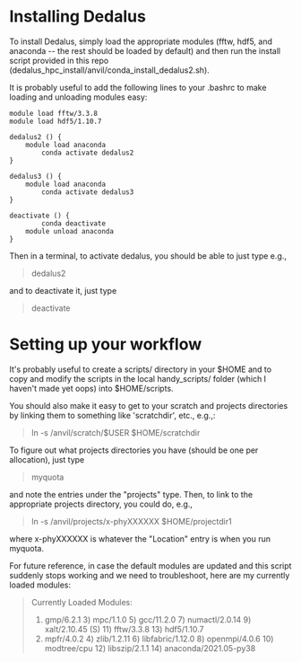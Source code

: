 # Installing Dedalus

To install Dedalus, simply load the appropriate modules (fftw, hdf5, and anaconda -- the rest should be loaded by default) and then run the install script provided in this repo (dedalus_hpc_install/anvil/conda_install_dedalus2.sh).

It is probably useful to add the following lines to your .bashrc to make loading and unloading modules easy:

    module load fftw/3.3.8
    module load hdf5/1.10.7
    
    dedalus2 () {
	    module load anaconda
            conda activate dedalus2
    }
    
    dedalus3 () {
	    module load anaconda
            conda activate dedalus3
    }
    
    deactivate () {
            conda deactivate
	    module unload anaconda
    }
  
Then in a terminal, to activate dedalus, you should be able to just type e.g.,

> dedalus2

and to deactivate it, just type

> deactivate

# Setting up your workflow

It's probably useful to create a scripts/ directory in your $HOME and to copy and modify the scripts in the local handy_scripts/ folder (which I haven't made yet oops) into $HOME/scripts.

You should also make it easy to get to your scratch and projects directories by linking them to something like 'scratchdir', etc., e.g.,:

> ln -s /anvil/scratch/$USER $HOME/scratchdir

To figure out what projects directories you have (should be one per allocation), just type

> myquota

and note the entries under the "projects" type. Then, to link to the appropriate projects directory, you could do, e.g.,

> ln -s /anvil/projects/x-phyXXXXXX $HOME/projectdir1

where x-phyXXXXXX is whatever the "Location" entry is when you run myquota.


For future reference, in case the default modules are updated and this script suddenly stops working and we need to troubleshoot, here are my currently loaded modules:

> Currently Loaded Modules:
>  1) gmp/6.2.1    3) mpc/1.1.0     5) gcc/11.2.0         7) numactl/2.0.14   9) xalt/2.10.45 (S)  11) fftw/3.3.8     13) hdf5/1.10.7
>  2) mpfr/4.0.2   4) zlib/1.2.11   6) libfabric/1.12.0   8) openmpi/4.0.6   10) modtree/cpu       12) libszip/2.1.1  14) anaconda/2021.05-py38

